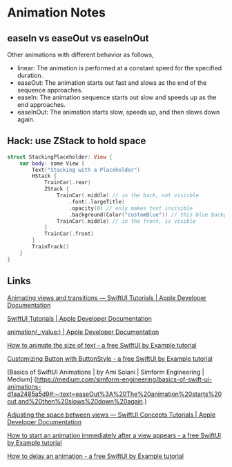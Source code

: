 #  Animation Notes

## easeIn vs easeOut vs easeInOut

Other animations with different behavior as follows,

* linear: The animation is performed at a constant speed for the specified duration.
* easeOut: The animation starts out fast and slows as the end of the sequence approaches.
* easeIn: The animation sequence starts out slow and speeds up as the end approaches.
* easeInOut: The animation starts slow, speeds up, and then slows down again.

## Hack: use ZStack to hold space

```swift
struct StackingPlaceholder: View {
    var body: some View {
        Text("Stacking with a Placeholder")
        HStack {
            TrainCar(.rear)
            ZStack {
                TrainCar(.middle) // in the back, not visisble
                    .font(.largeTitle)
                    .opacity(0) // only makes text invisible
                    .background(Color("customBlue")) // this blue background IS visible
                TrainCar(.middle) // in the front, is visible
            }
            TrainCar(.front)            
        }
        TrainTrack()
    }
}
```



## Links

[Animating views and transitions — SwiftUI Tutorials | Apple Developer Documentation](https://developer.apple.com/tutorials/swiftui/animating-views-and-transitions)

[SwiftUI Tutorials | Apple Developer Documentation](https://developer.apple.com/tutorials/swiftui)

[animation(_:value:) | Apple Developer Documentation](https://developer.apple.com/documentation/swiftui/view/animation(_:value:))

[How to animate the size of text - a free SwiftUI by Example tutorial](https://www.hackingwithswift.com/quick-start/swiftui/how-to-animate-the-size-of-text)

[Customizing Button with ButtonStyle - a free SwiftUI by Example tutorial](https://www.hackingwithswift.com/quick-start/swiftui/customizing-button-with-buttonstyle)

[Basics of SwiftUI Animations | by Ami Solani | Simform Engineering | Medium]
(https://medium.com/simform-engineering/basics-of-swift-ui-animations-d1aa2485a5d9#:~:text=easeOut%3A%20The%20animation%20starts%20out,and%20then%20slows%20down%20again.)

[Adjusting the space between views — SwiftUI Concepts Tutorials | Apple Developer Documentation](https://developer.apple.com/tutorials/swiftui-concepts/adjusting-the-space-between-views)

[How to start an animation immediately after a view appears - a free SwiftUI by Example tutorial](https://www.hackingwithswift.com/quick-start/swiftui/how-to-start-an-animation-immediately-after-a-view-appears)

[How to delay an animation - a free SwiftUI by Example tutorial](https://www.hackingwithswift.com/quick-start/swiftui/how-to-delay-an-animation#:~:text=When%20you%20create%20any%20animation,use%20the%20delay()%20modifier.)

